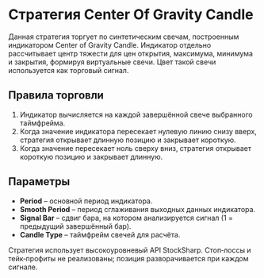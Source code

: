 # Стратегия Center Of Gravity Candle

Данная стратегия торгует по синтетическим свечам, построенным индикатором Center of Gravity Candle. Индикатор отдельно рассчитывает центр тяжести для цен открытия, максимума, минимума и закрытия, формируя виртуальные свечи. Цвет такой свечи используется как торговый сигнал.

## Правила торговли

1. Индикатор вычисляется на каждой завершённой свече выбранного таймфрейма.
2. Когда значение индикатора пересекает нулевую линию снизу вверх, стратегия открывает длинную позицию и закрывает короткую.
3. Когда значение пересекает ноль сверху вниз, стратегия открывает короткую позицию и закрывает длинную.

## Параметры

- **Period** – основной период индикатора.
- **Smooth Period** – период сглаживания выходных данных индикатора.
- **Signal Bar** – сдвиг бара, на котором анализируется сигнал (1 = предыдущий завершённый бар).
- **Candle Type** – таймфрейм свечей для расчёта.

Стратегия использует высокоуровневый API StockSharp. Стоп‑лоссы и тейк‑профиты не реализованы; позиция разворачивается при каждом сигнале.
